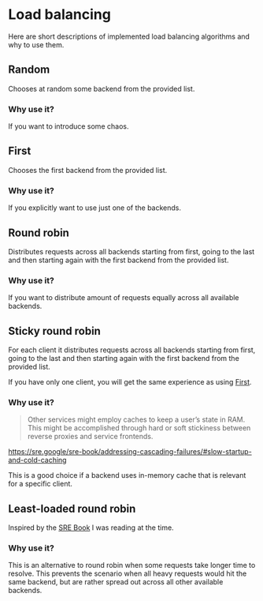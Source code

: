 # Load balancing

Here are short descriptions of implemented load balancing algorithms and why to use them.

## Random

Chooses at random some backend from the provided list.

### Why use it?

If you want to introduce some chaos.

## First

Chooses the first backend from the provided list.

### Why use it?

If you explicitly want to use just one of the backends.

## Round robin

Distributes requests across all backends starting from first, going to the last and then starting again with the first backend from the provided list.

### Why use it?

If you want to distribute amount of requests equally across all available backends.

## Sticky round robin

For each client it distributes requests across all backends starting from first, going to the last and then starting again with the first backend from the provided list.

If you have only one client, you will get the same experience as using [First](#first).

### Why use it?

> Other services might employ caches to keep a user’s state in RAM. This might be accomplished through hard or soft stickiness between reverse proxies and service frontends.

https://sre.google/sre-book/addressing-cascading-failures/#slow-startup-and-cold-caching

This is a good choice if a backend uses in-memory cache that is relevant for a specific client.

## Least-loaded round robin

Inspired by the [SRE Book](https://sre.google/sre-book/load-balancing-datacenter/#least-loaded-round-robin-WEswh9CN) I was reading at the time.

### Why use it?

This is an alternative to round robin when some requests take longer time to resolve. This prevents the scenario when all heavy requests would hit the same backend, but are rather spread out across all other available backends.
